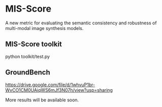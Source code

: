 # MIS-Score

A new metric for evaluating the semantic consistency and robustness of multi-modal image synthesis models.


## MIS-Score toolkit

python toolkit/test.py

## GroundBench

https://drive.google.com/file/d/1whvuP1br-WvCO1CM0UAiqWS6mJf3N07h/view?usp=sharing


More results will be available soon.